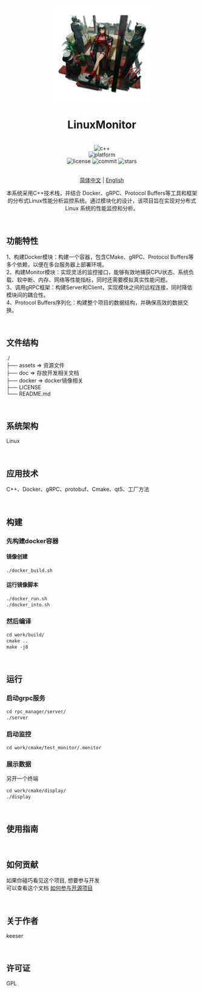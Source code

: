 <div align="center">

<img alt="LOGO" src="assets/logo.png" height="256" />

# LinuxMonitor

<br>

<div>
    <img alt="c++" src="https://img.shields.io/badge/c++-11-%2300599C">
</div>
<div>
    <img alt="platform" src="https://img.shields.io/badge/platform-Linux%20-blueviolet">
</div>
<div>
    <img alt="license" src="https://img.shields.io/github/license/Skeeser/LinuxMonitor">
    <img alt="commit" src="https://img.shields.io/github/commit-activity/m/Skeeser/LinuxMonitor?color=%23ff69b4">
    <img alt="stars" src="https://img.shields.io/github/stars/Skeeser/LinuxMonitor?style=social">
</div>
<br>

[简体中文](README_ZH.md)  | [English](README_EN.md) 

本系统采用C++技术栈，并结合 Docker、gRPC、Protocol Buffers等工具和框架的分布式Linux性能分析监控系统。通过模块化的设计，该项目旨在实现对分布式Linux 系统的性能监控和分析。 <br>

</div>

<br>

## 功能特性
1、构建Docker模块：构建一个容器，包含CMake、gRPC、Protocol Buffers等多个依赖，以便在多台服务器上部署环境。  
2、构建Monitor模块：实现灵活的监控接口，能够有效地捕获CPU状态、系统负载、软中断、内存、网络等性能指标，同时还需要模拟真实性能问题。  
3、调用gRPC框架：构建Server和Client，实现模块之间的远程连接，同时降低模块间的耦合性。  
4、Protocol Buffers序列化：构建整个项目的数据结构，并确保高效的数据交换。 

<br>

## 文件结构
./  
├── assets  => 资源文件  
├── doc  => 存放开发相关文档  
├── docker  => docker镜像相关  
├── LICENSE  
└── README.md  

<br>


## 系统架构
Linux  

<br>


## 应用技术
C++、Docker、gRPC、protobuf、Cmake、qt5、工厂方法

<br>

## 构建
### 先构建docker容器
#### 镜像创建 
```shell
./docker_build.sh
```

#### 运行镜像脚本
```shell
./docker_run.sh
./docker_into.sh
```

### 然后编译
```shell
cd work/build/
cmake ..
make -j8
```

<br>

## 运行

### 启动grpc服务
```shell
cd rpc_manager/server/
./server

```

### 启动监控
```shell
cd work/cmake/test_monitor/.monitor
```

### 展示数据
另开一个终端  
```shell
cd work/cmake/display/
./display
```

<br>

## 使用指南

<!-- 描述如何使用该项目 -->
<br>

## 如何贡献
如果你碰巧看见这个项目, 想要参与开发  
可以查看这个文档 [如何参与开源项目](doc/github参与开源项目流程.md)  

<br>

## 关于作者
keeser

<br>

## 许可证
GPL  
